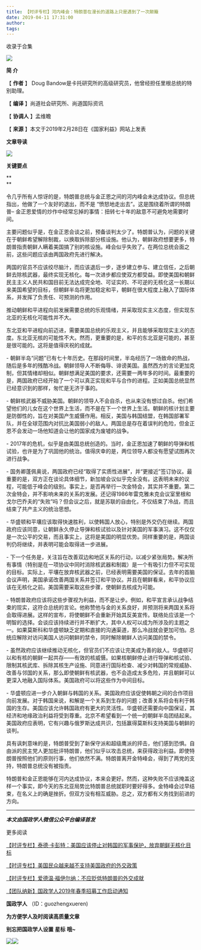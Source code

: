 ```yaml
---
title: 【时评专栏】河内峰会：特朗普在漫长的道路上只是遇到了一次颠簸
date: 2019-04-11 17:31:00
author: 
tags: 
---
```



收录于合集

![](/images/3228/2.gif)

  

**简 介**

  

【 **作者** 】 Doug Bandow是卡托研究所的高级研究员，他曾经担任里根总统的特别助理。

【 **编译** 】尚道社会研究所、尚道国际资讯

【 **协调人** 】孟维瞻

【 **来源** 】本文于2019年2月28日在《国家利益》网站上发表

 **文章导读**

![](/images/3228/3.jpeg)

  

 **关键要点**

 **  
**

令几乎所有人惊讶的是，特朗普总统与金正恩之间的河内峰会未达成协议。但总统指出，他做了一个友好的退出，而不是 “愤怒地走出去”。这是围绕着所谓的特朗普–
金正恩爱情的炒作中经常忘掉的事情：扭转七十年的敌意不可避免地需要时间。

主要问题似乎是，在金正恩会谈之前，预备谈判太少了。特朗普认为，问题的关键在于朝鲜希望解除制裁，以换取拆除部分核设施。他认为，朝鲜政府想要更多，特朗普指责朝鲜人瞒着美国搞了别的核设施。峰会似乎失败了。在两位总统会面之前，这些问题应该由两国政府先进行解决。

两国的官员不应该绞尽脑汁，而应该退后一步，逐步建立参与、建立信任，之后朝鲜去除核武器，最终实现无核化。每一次进步都应使双方都受益。即使美国和朝鲜民主主义人民共和国目前无法达成完全地、可证实的、不可逆的无核化这一长期以来美国希望的目标，但朝鲜半岛将更加稳定和平，朝鲜在很大程度上融入了国际体系，并发挥了负责任、可预测的作用。

推动朝鲜和平进程向前发展需要总统的乐观情绪，并采取现实主义态度，但实现东北亚的无核化可能性并不大。

东北亚和平进程向前迈进，需要美国总统的乐观主义，并且能够采取现实主义的态度。东北亚无核的可能性不大。然而，更重要的是，和平的东北亚是可能的，甚至是很可能的。这将是值得庆祝的成就。

\-
朝鲜半岛“问题”已有七十年历史。在那段时间里，半岛经历了一场致命的热战，随后是多年的残酷冷战。朝鲜领导人不断侮辱、诽谤美国。虽然西方的言论更加克制，但其情绪却相似。朝鲜想满足美国的要求，还需要一两年多的时间。最重要的是，两国政府已经开始了一个可以真正实现和平与合作的进程。正如美国总统显然已经意识到的那样，匆忙是无济于事的。

\-
朝鲜核武器不威胁美国。朝鲜的领导人不会自杀，也从来没有想过自杀。他们希望他们的儿女在这个世界上生活，而不是在下一个世界上生活。朝鲜的核计划主要是防御性的，旨在对美国产生威慑作用。相反，美国与韩国结盟，在韩国部署军队，并在全球范围内对抗比美国弱小的敌人。两国总是存在着误判的危险，但金正恩不会发动一场他知道会让他的国家成为废墟的战争。

\-
2017年的危机，似乎是由美国总统创造的。当时，金正恩加速了朝鲜的导弹和核试验，也许是为了巩固他的统治。值得庆幸的是，两位领导人都没有愿望试图再次进行战争。

\-
国务卿蓬佩奥说，两国政府已经“取得了实质性进展”，并“更接近”签订协议。最重要的是，双方正在谈论具体细节，新加坡会议似乎完全没有。这表明未来的议程，可能低于峰会的级别。事实上，是否再举行一次金特会，其实并不重要。第二次金特会，并不影响未来的关系的发展。还记得1986年雷克雅未克会议室里根和戈尔巴乔夫的“失败”吗？但会议之后，就是苏联的自由化，不仅结束了冷战，而且结束了共产主义的统治思想。

\-
华盛顿和平壤应该取得快速胜利，以使韩国人放心，特别是外交仍在继续。两国政府应该同意，让朝鲜永久停止导弹和核试验以及针对美国的军事演习。这不仅仅是一次公平的交易，而且事实上，这将是美国的明显优势。同样重要的是，两国谈判仍将继续，并表明可能会取得进一步进展。

\-
下一个任务是，关注旨在改善双边和地区关系的行动，以减少紧张局势。解决所有事情（特别是在一项协议中同时消除核武器和制裁）是一个有吸引力但不可实现的目标。实际上，平壤在放弃核武器之前，已经表明需要美国的保证。去年的首脑会议声明，美国承诺改善两国关系并签订和平协议。并且在朝鲜看来，和平协议应该在无核化之前。美国需要采取这些步骤，使朝鲜去核成为可能。

\-
特朗普政府应该将这些步骤视为利益，而不是让步。例如，和平宣言承认战争结束的现实，这符合总统的言论。他称赞他与金的关系良好，并预测将来两国关系将会取得进展。这样的宣布，将使朝鲜不会重新开始其反美宣传。联络处应该是一个明智的选择。会谈应该持续进行并不断扩大，其中人权可以成为所涉及的主题之一。如果莫斯科和华盛顿缺乏定期和直接的沟通渠道，那么冷战就会更加可怕。总统应解除对访问美国人访问朝鲜的禁令，同时解除朝鲜人访问美国的禁令。

\-
虽然政府应该继续推动无核化，但官员们不应该让完美成为善的敌人。华盛顿可以和有核的朝鲜一起共存——有效的核威慑。如果核朝鲜停止进行导弹和核试验、限制其核武库、拆除其核生产设施、同意进行国际检查、减少对韩国的常规威胁、改善与邻国的关系，那么即使朝鲜有核武器，也不会造成太多危险，并且朝鲜可以更深入地融入国际体系。美国政府可以将这些作为中间目标。

\-
华盛顿应进一步介入朝鲜与韩国的关系。美国政府应该促使韩朝之间的合作项目向前发展。对于韩国来说，和解是一个关系到生存的问题；改善关系将会有利于韩国的生存。美国应该允许韩国政府有更大的灵活性。华盛顿还需要向中国保证，其经济和地缘政治利益将受到尊重。北京不希望看到一个统一的朝鲜半岛团结起来。美国政府应表明，它有兴趣与俄罗斯达成共识，包括赢得莫斯科支持美国与朝鲜的谈判。

具有讽刺意味的是，特朗普受到了新保守派和超级鹰派的抨击，他们感到恐惧。自由派的民主党人更加批评特朗普，他们似乎以攻击总统，来获得政治利益。即使特朗普按照他们的原则行事，他们依然不满。特朗普离开金特峰会，得到了两党的支持，特朗普总统没有被指责。

特朗普和金正恩能够在河内达成协议，本来会更好。然而，这种失败不应该掩盖这样一个事实，即今天的东北亚局势比特朗普总统就职时要好得多。金特峰会过早结束，在名义上的确是挫折。但双方没有相互威胁。总之，双方都有义务找到前进的方向。

  

* * *

***本文由国政学人微信公众平台编译首发***

  

  

更多阅读

[【时评专栏】泰德·卡彭特：美国应该停止对韩国的军事保护，放弃朝鲜无核化目标](http://mp.weixin.qq.com/s?__biz=MzI3MTYzMzE5Mw==&mid=2247489071&idx=3&sn=c7f0776520b4743b9e45f5511eb66359&chksm=eb3f8869dc48017fd571e60b455f0d186bdee88d9dee14d0a0c0ea22a0134faac6a1649080e6&scene=21#wechat_redirect)  

[【时评专栏】美国民众越来越不支持美国政府的外交政策](http://mp.weixin.qq.com/s?__biz=MzI3MTYzMzE5Mw==&mid=2247488926&idx=3&sn=500461afd9d44501873e7d56ca4ef09a&chksm=eb3f8bd8dc4802ce60c176445bf6420b592f66e94fbd69b9d56a0976f5b00c60242836b116de&scene=21#wechat_redirect)  

[【时评专栏】爱德温·福伊尔纳：不应贬低特朗普的外交成就](http://mp.weixin.qq.com/s?__biz=MzI3MTYzMzE5Mw==&mid=2247489107&idx=3&sn=cb34613b650c0e3f336f6d533e6ebda9&chksm=eb3f8815dc480103873a48b79570309db4a3cfc945f2312ad4d37a0b87b1ad7a55337f60bcad&scene=21#wechat_redirect)

[【团队纳新】国政学人2019年春季招募工作启动通知](http://mp.weixin.qq.com/s?__biz=MzI3MTYzMzE5Mw==&mid=2247488529&idx=1&sn=4d7a223b6bbfccdb000d0846d8be30e8&chksm=eb3f8a57dc480341c8a6ed4339b6d215c73b98cacfdba087fa5b5eddc1b2337dfd0549522576&scene=21#wechat_redirect)  

  

 **国政学人** （ID：guozhengxueren)

  

 **为方便学人及时阅读高质量文章**

 **别忘把国政学人设置** **星标** **哦~**

![](/images/3228/4.gif)![](/images/3228/5.gif)

  

